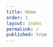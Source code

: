 ```yaml
---
title: Home
order: 1
layout: index
permalink: /
published: true
---
```

<!-- This should be left blank, please create new sections in the 'index'-folder -->
